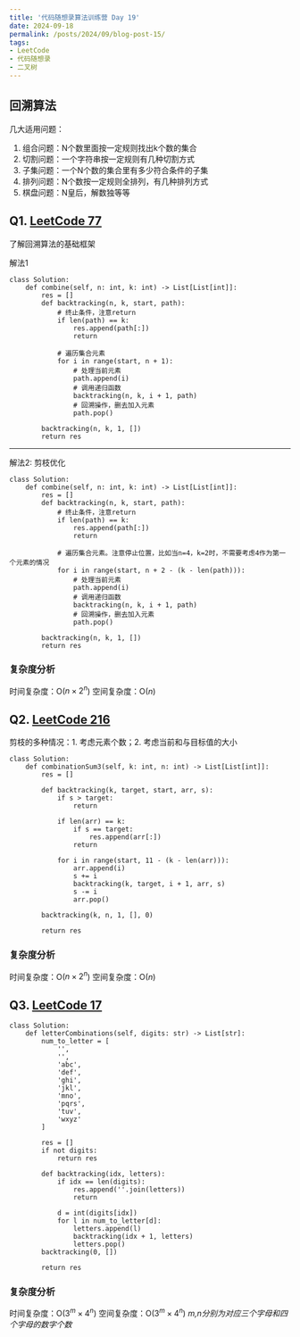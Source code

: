 ```yaml
---
title: '代码随想录算法训练营 Day 19'
date: 2024-09-18
permalink: /posts/2024/09/blog-post-15/
tags:
- LeetCode
- 代码随想录
- 二叉树
---
```


## 回溯算法

几大适用问题：
1. 组合问题：N个数里面按一定规则找出k个数的集合
2. 切割问题：一个字符串按一定规则有几种切割方式
3. 子集问题：一个N个数的集合里有多少符合条件的子集
4. 排列问题：N个数按一定规则全排列，有几种排列方式
5. 棋盘问题：N皇后，解数独等等

## Q1. [LeetCode 77](https://leetcode.com/problems/combinations/)

了解回溯算法的基础框架

解法1

```
class Solution:
    def combine(self, n: int, k: int) -> List[List[int]]:
        res = []
        def backtracking(n, k, start, path):
            # 终止条件，注意return
            if len(path) == k:
                res.append(path[:])
                return
            
            # 遍历集合元素
            for i in range(start, n + 1):
                # 处理当前元素
                path.append(i)
                # 调用递归函数
                backtracking(n, k, i + 1, path)
                # 回溯操作，删去加入元素
                path.pop()
        
        backtracking(n, k, 1, [])
        return res
```

---

解法2: 剪枝优化

```
class Solution:
    def combine(self, n: int, k: int) -> List[List[int]]:
        res = []
        def backtracking(n, k, start, path):
            # 终止条件，注意return
            if len(path) == k:
                res.append(path[:])
                return
            
            # 遍历集合元素。注意停止位置，比如当n=4，k=2时，不需要考虑4作为第一个元素的情况
            for i in range(start, n + 2 - (k - len(path))):
                # 处理当前元素
                path.append(i)
                # 调用递归函数
                backtracking(n, k, i + 1, path)
                # 回溯操作，删去加入元素
                path.pop()
        
        backtracking(n, k, 1, [])
        return res
```

### 复杂度分析

时间复杂度：O($n \times 2^n$)
空间复杂度：O($n$)

## Q2. [LeetCode 216](https://leetcode.com/problems/combination-sum-iii/)

剪枝的多种情况：1. 考虑元素个数；2. 考虑当前和与目标值的大小

```
class Solution:
    def combinationSum3(self, k: int, n: int) -> List[List[int]]:
        res = []

        def backtracking(k, target, start, arr, s):
            if s > target:
                return

            if len(arr) == k:
                if s == target:
                    res.append(arr[:])
                return
            
            for i in range(start, 11 - (k - len(arr))):
                arr.append(i)
                s += i
                backtracking(k, target, i + 1, arr, s)
                s -= i
                arr.pop()

        backtracking(k, n, 1, [], 0)

        return res
```

### 复杂度分析

时间复杂度：O($n \times 2^n$)
空间复杂度：O($n$)

## Q3. [LeetCode 17](https://leetcode.com/problems/letter-combinations-of-a-phone-number/)

```
class Solution:
    def letterCombinations(self, digits: str) -> List[str]:
        num_to_letter = [
            '',
            '',
            'abc',
            'def',
            'ghi',
            'jkl',
            'mno',
            'pqrs',
            'tuv',
            'wxyz'
        ]

        res = []
        if not digits:
            return res

        def backtracking(idx, letters):
            if idx == len(digits):
                res.append(''.join(letters))
                return
            
            d = int(digits[idx])
            for l in num_to_letter[d]:
                letters.append(l)
                backtracking(idx + 1, letters)
                letters.pop()
        backtracking(0, [])

        return res
```

### 复杂度分析

时间复杂度：O($3^m \times 4^n$)
空间复杂度：O($3^m \times 4^n$)
*m,n分别为对应三个字母和四个字母的数字个数*
